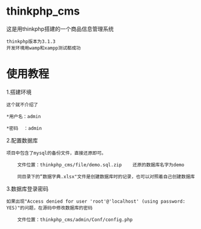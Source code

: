 # thinkphp_cms

这是用thinkphp搭建的一个商品信息管理系统

	thinkphp版本为3.1.3
	开发环境用wamp和xampp测试都成功
	
# 使用教程

1.搭建环境

	这个就不介绍了
	
	*用户名：admin 
	
	*密码  ：admin
	
2.配置数据库

	项目中包含了mysql的备份文件，直接还原即可。
	
		文件位置：thinkphp_cms/file/demo.sql.zip    还原的数据库名字为demo
		
		同目录下的“数据字典.xlsx"文件是创建数据库时的记录，也可以对照着自己创建数据库
		
3.数据库登录密码

	如果出现"Access denied for user 'root'@'localhost' (using password: YES)"的问题，在源码中修改数据库的密码
	
		文件位置：thinkphp_cms/admin/Conf/config.php
		

		
